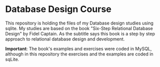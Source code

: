 # Database Design Course 

This repository is holding the files of my Database design studies using sqlite. My studies are based on the book "Six-Step Relational Database Design" by Fidel Captain. As the subtitle says this book is a step by step approach to relational database design and development.

**Important**: The book's examples and exercises were coded in MySQL, although in this repository the exercises and the examples are coded in sqLite.
